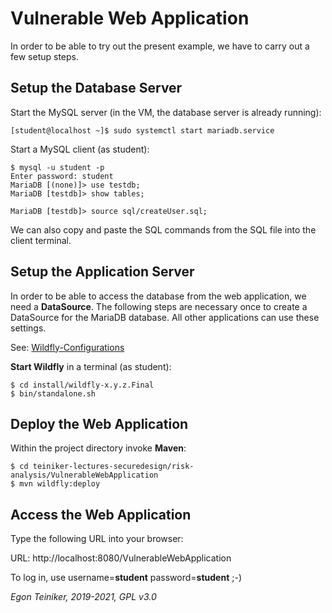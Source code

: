 # Vulnerable Web Application

In order to be able to try out the present example, we have to carry out a few setup steps.

## Setup the Database Server
Start the MySQL server (in the VM, the database server is already running):
```
[student@localhost ~]$ sudo systemctl start mariadb.service 
```
 
Start a MySQL client (as student):
```
$ mysql -u student -p
Enter password: student
MariaDB [(none)]> use testdb;
MariaDB [testdb]> show tables;

MariaDB [testdb]> source sql/createUser.sql;	
```
We can also copy and paste the SQL commands from the SQL file into the client terminal.


## Setup the Application Server

In order to be able to access the database from the web application, we need a **DataSource**.
The following steps are necessary once to create a DataSource for the MariaDB database. 
All other applications can use these settings.

See: [Wildfly-Configurations](https://github.com/teiniker/teiniker-lectures-securedesign/tree/master/risk-analysis/Wildfly-Configurations)


**Start Wildfly** in a terminal (as student):
```
$ cd install/wildfly-x.y.z.Final
$ bin/standalone.sh
```

## Deploy the Web Application

Within the project directory invoke **Maven**:
```
$ cd teiniker-lectures-securedesign/risk-analysis/VulnerableWebApplication
$ mvn wildfly:deploy
```

## Access the Web Application

Type the following URL into your browser:

URL: http://localhost:8080/VulnerableWebApplication

To log in, use username=**student** password=**student** ;-)


*Egon Teiniker, 2019-2021, GPL v3.0*
